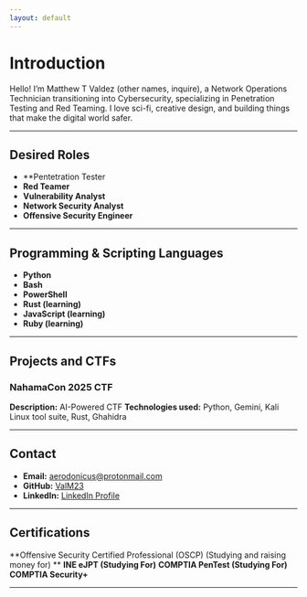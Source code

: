 ```yaml
---
layout: default
---
```


# Introduction

Hello! I’m Matthew T Valdez (other names, inquire), 
a Network Operations Technician transitioning into Cybersecurity, specializing in Penetration Testing and Red Teaming. I love sci-fi, creative design, and building things that make the digital world safer.

---

## Desired Roles

- **Pentetration Tester
- **Red Teamer** 
- **Vulnerability Analyst**
- **Network Security Analyst**
- **Offensive Security Engineer**

---

## Programming & Scripting Languages

- **Python**
- **Bash**
- **PowerShell**
- **Rust (learning)**
- **JavaScript (learning)**
- **Ruby (learning)**

---

## Projects and CTFs

### NahamaCon 2025 CTF
**Description:** AI-Powered CTF 
**Technologies used:** Python, Gemini, Kali Linux tool suite, Rust, Ghahidra



---

## Contact

- **Email:** aerodonicus@protonmail.com
- **GitHub:** [ValM23](https://github.com/ValM23)
- **LinkedIn:** [LinkedIn Profile](https://linkedin.com/in/matttvaldez)

---

## Certifications
**Offensive Security Certified Professional (OSCP) (Studying and raising money for) **
**INE eJPT (Studying For)**
**COMPTIA PenTest (Studying For)**
**COMPTIA Security+**


---

